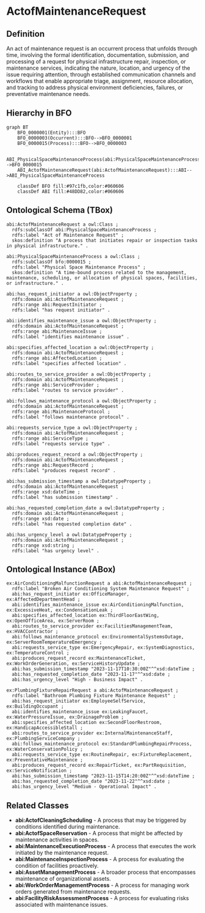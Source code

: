 # ActofMaintenanceRequest

## Definition
An act of maintenance request is an occurrent process that unfolds through time, involving the formal identification, documentation, submission, and processing of a request for physical infrastructure repair, inspection, or maintenance services, indicating the nature, location, and urgency of the issue requiring attention, through established communication channels and workflows that enable appropriate triage, assignment, resource allocation, and tracking to address physical environment deficiencies, failures, or preventative maintenance needs.

## Hierarchy in BFO
```mermaid
graph BT
    BFO_0000001(Entity):::BFO
    BFO_0000003(Occurrent):::BFO-->BFO_0000001
    BFO_0000015(Process):::BFO-->BFO_0000003
    
    ABI_PhysicalSpaceMaintenanceProcess(abi:PhysicalSpaceMaintenanceProcess):::ABI-->BFO_0000015
    ABI_ActofMaintenanceRequest(abi:ActofMaintenanceRequest):::ABI-->ABI_PhysicalSpaceMaintenanceProcess
    
    classDef BFO fill:#97c1fb,color:#060606
    classDef ABI fill:#48DD82,color:#060606
```

## Ontological Schema (TBox)
```turtle
abi:ActofMaintenanceRequest a owl:Class ;
  rdfs:subClassOf abi:PhysicalSpaceMaintenanceProcess ;
  rdfs:label "Act of Maintenance Request" ;
  skos:definition "A process that initiates repair or inspection tasks in physical infrastructure." .

abi:PhysicalSpaceMaintenanceProcess a owl:Class ;
  rdfs:subClassOf bfo:0000015 ;
  rdfs:label "Physical Space Maintenance Process" ;
  skos:definition "A time-bound process related to the management, maintenance, scheduling, or allocation of physical spaces, facilities, or infrastructure." .

abi:has_request_initiator a owl:ObjectProperty ;
  rdfs:domain abi:ActofMaintenanceRequest ;
  rdfs:range abi:RequestInitiator ;
  rdfs:label "has request initiator" .

abi:identifies_maintenance_issue a owl:ObjectProperty ;
  rdfs:domain abi:ActofMaintenanceRequest ;
  rdfs:range abi:MaintenanceIssue ;
  rdfs:label "identifies maintenance issue" .

abi:specifies_affected_location a owl:ObjectProperty ;
  rdfs:domain abi:ActofMaintenanceRequest ;
  rdfs:range abi:AffectedLocation ;
  rdfs:label "specifies affected location" .

abi:routes_to_service_provider a owl:ObjectProperty ;
  rdfs:domain abi:ActofMaintenanceRequest ;
  rdfs:range abi:ServiceProvider ;
  rdfs:label "routes to service provider" .

abi:follows_maintenance_protocol a owl:ObjectProperty ;
  rdfs:domain abi:ActofMaintenanceRequest ;
  rdfs:range abi:MaintenanceProtocol ;
  rdfs:label "follows maintenance protocol" .

abi:requests_service_type a owl:ObjectProperty ;
  rdfs:domain abi:ActofMaintenanceRequest ;
  rdfs:range abi:ServiceType ;
  rdfs:label "requests service type" .

abi:produces_request_record a owl:ObjectProperty ;
  rdfs:domain abi:ActofMaintenanceRequest ;
  rdfs:range abi:RequestRecord ;
  rdfs:label "produces request record" .

abi:has_submission_timestamp a owl:DatatypeProperty ;
  rdfs:domain abi:ActofMaintenanceRequest ;
  rdfs:range xsd:dateTime ;
  rdfs:label "has submission timestamp" .

abi:has_requested_completion_date a owl:DatatypeProperty ;
  rdfs:domain abi:ActofMaintenanceRequest ;
  rdfs:range xsd:date ;
  rdfs:label "has requested completion date" .

abi:has_urgency_level a owl:DatatypeProperty ;
  rdfs:domain abi:ActofMaintenanceRequest ;
  rdfs:range xsd:string ;
  rdfs:label "has urgency level" .
```

## Ontological Instance (ABox)
```turtle
ex:AirConditioningMalfunctionRequest a abi:ActofMaintenanceRequest ;
  rdfs:label "Broken Air Conditioning System Maintenance Request" ;
  abi:has_request_initiator ex:OfficeManager, ex:AffectedDepartmentHead ;
  abi:identifies_maintenance_issue ex:AirConditioningMalfunction, ex:ExcessiveHeat, ex:CondensationLeak ;
  abi:specifies_affected_location ex:ThirdFloorEastWing, ex:OpenOfficeArea, ex:ServerRoom ;
  abi:routes_to_service_provider ex:FacilitiesManagementTeam, ex:HVACContractor ;
  abi:follows_maintenance_protocol ex:EnvironmentalSystemsOutage, ex:ServerRoomTemperatureEmergency ;
  abi:requests_service_type ex:EmergencyRepair, ex:SystemDiagnostics, ex:TemperatureControl ;
  abi:produces_request_record ex:MaintenanceTicket, ex:WorkOrderGeneration, ex:ServiceHistoryUpdate ;
  abi:has_submission_timestamp "2023-11-17T10:30:00Z"^^xsd:dateTime ;
  abi:has_requested_completion_date "2023-11-17"^^xsd:date ;
  abi:has_urgency_level "High - Business Impact" .

ex:PlumbingFixtureRepairRequest a abi:ActofMaintenanceRequest ;
  rdfs:label "Bathroom Plumbing Fixture Maintenance Request" ;
  abi:has_request_initiator ex:EmployeeSelfService, ex:BuildingOccupant ;
  abi:identifies_maintenance_issue ex:LeakingFaucet, ex:WaterPressureIssue, ex:DrainageProblem ;
  abi:specifies_affected_location ex:SecondFloorRestroom, ex:HandicapAccessibleStall ;
  abi:routes_to_service_provider ex:InternalMaintenanceStaff, ex:PlumbingServiceCompany ;
  abi:follows_maintenance_protocol ex:StandardPlumbingRepairProcess, ex:WaterConservationPolicy ;
  abi:requests_service_type ex:RoutineRepair, ex:FixtureReplacement, ex:PreventativeMaintenance ;
  abi:produces_request_record ex:RepairTicket, ex:PartRequisition, ex:ServiceNotification ;
  abi:has_submission_timestamp "2023-11-15T14:20:00Z"^^xsd:dateTime ;
  abi:has_requested_completion_date "2023-11-22"^^xsd:date ;
  abi:has_urgency_level "Medium - Operational Impact" .
```

## Related Classes
- **abi:ActofCleaningScheduling** - A process that may be triggered by conditions identified during maintenance.
- **abi:ActofSpaceReservation** - A process that might be affected by maintenance activities in spaces.
- **abi:MaintenanceExecutionProcess** - A process that executes the work initiated by the maintenance request.
- **abi:MaintenanceInspectionProcess** - A process for evaluating the condition of facilities proactively.
- **abi:AssetManagementProcess** - A broader process that encompasses maintenance of organizational assets.
- **abi:WorkOrderManagementProcess** - A process for managing work orders generated from maintenance requests.
- **abi:FacilityRiskAssessmentProcess** - A process for evaluating risks associated with maintenance issues. 